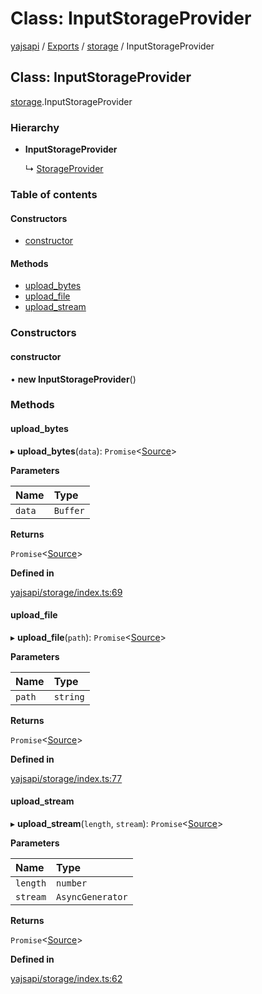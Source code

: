 # Class: InputStorageProvider

[yajsapi](../yajsapi.md) / [Exports](../modules/) / [storage](../modules/storage.md) / InputStorageProvider

## Class: InputStorageProvider

[storage](../modules/storage.md).InputStorageProvider

### Hierarchy

* **InputStorageProvider**

  ↳ [StorageProvider](storage.storageprovider.md)

### Table of contents

#### Constructors

* [constructor](storage.inputstorageprovider.md#constructor)

#### Methods

* [upload\_bytes](storage.inputstorageprovider.md#upload_bytes)
* [upload\_file](storage.inputstorageprovider.md#upload_file)
* [upload\_stream](storage.inputstorageprovider.md#upload_stream)

### Constructors

#### constructor

• **new InputStorageProvider**\(\)

### Methods

#### upload\_bytes

▸ **upload\_bytes**\(`data`\): `Promise`&lt;[Source](storage.source.md)&gt;

**Parameters**

| Name | Type |
| :--- | :--- |
| `data` | `Buffer` |

**Returns**

`Promise`&lt;[Source](storage.source.md)&gt;

**Defined in**

[yajsapi/storage/index.ts:69](https://github.com/golemfactory/yajsapi/blob/8f42a91/yajsapi/storage/index.ts#L69)

#### upload\_file

▸ **upload\_file**\(`path`\): `Promise`&lt;[Source](storage.source.md)&gt;

**Parameters**

| Name | Type |
| :--- | :--- |
| `path` | `string` |

**Returns**

`Promise`&lt;[Source](storage.source.md)&gt;

**Defined in**

[yajsapi/storage/index.ts:77](https://github.com/golemfactory/yajsapi/blob/8f42a91/yajsapi/storage/index.ts#L77)

#### upload\_stream

▸ **upload\_stream**\(`length`, `stream`\): `Promise`&lt;[Source](storage.source.md)&gt;

**Parameters**

| Name | Type |
| :--- | :--- |
| `length` | `number` |
| `stream` | `AsyncGenerator` |

**Returns**

`Promise`&lt;[Source](storage.source.md)&gt;

**Defined in**

[yajsapi/storage/index.ts:62](https://github.com/golemfactory/yajsapi/blob/8f42a91/yajsapi/storage/index.ts#L62)

